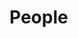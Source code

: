 # People

<!--

1. 周维聪, Software Engineer, 2023.9–
2. 邱烨卿, [CUHKSZ-SRIBD Joint PhD Program](http://www.sribd.cn/en/taxonomy/term/240), 2023.9–
3. 郭增柱, Intern, 2023.7–2024.1
4. 倪杉杉, Intern, 2023.6–2023.12
5. 周富强, Software Engineer, 2023.5–
6. 毛经纬, Software Engineer, 2023.3–
7. 祝久煜, RA, 2023.1–2023.4

-->
